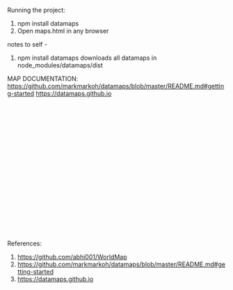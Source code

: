 Running the project: 
1. npm install datamaps
2. Open maps.html in any browser

notes to self - 
1.  npm install datamaps downloads all datamaps in node_modules/datamaps/dist

MAP DOCUMENTATION: 
   https://github.com/markmarkoh/datamaps/blob/master/README.md#getting-started
   https://datamaps.github.io
   <script src="node_modules/datamaps/dist/datamaps.world.min.js"></script>
   <div id="container" style="position: relative; width: 500px; height: 300px;"></div>
   <script>
       var map = new Datamap({element: document.getElementById('container')});
   </script>

References:
1. https://github.com/abhi001/WorldMap
2. https://github.com/markmarkoh/datamaps/blob/master/README.md#getting-started
3. https://datamaps.github.io

